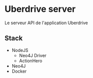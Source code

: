 # Uberdrive server

Le serveur API de l'application Uberdrive

## Stack

* NodeJS
    - Neo4J Driver
    - ActionHero
* Neo4J
* Docker